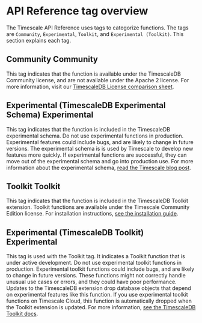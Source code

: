# API Reference tag overview
The Timescale API Reference uses tags to categorize functions. The tags are `Community`, `Experimental`, `Toolkit`, and `Experimental (Toolkit)`. This section explains each tag.

## Community <tag type="community">Community</tag>
This tag indicates that the function is available under the TimescaleDB Community license, and are not available under the Apache 2 license. For more information, visit our [TimescaleDB License comparison sheet][tsl-comparison].

## Experimental (TimescaleDB Experimental Schema) <tag type="experimental">Experimental</tag>
This tag indicates that the function is included in the TimescaleDB experimental schema. Do not use experimental functions in production. Experimental features could include bugs, and are likely to change in future versions. The experimental schema is is used by Timescale to develop new features more quickly. If experimental functions are successful, they can move out of the experimental schema and go into production use. For more information about the experimental schema, [read the Timescale blog post][experimental-blog].

## Toolkit <tag type="toolkit">Toolkit</tag>
This tag indicates that the function is included in the TimescaleDB Toolkit extension. Toolkit functions are available under the Timescale Community Edition license. For installation instructions, [see the installation guide][toolkit-install].

## Experimental (TimescaleDB Toolkit) <tag type="experimental-toolkit">Experimental</tag>
This tag is used with the Toolkit tag. It indicates a Toolkit function that is under active development. Do not use experimental toolkit functions in production. Experimental toolkit functions could include bugs, and are likely to change in future versions. These functions might not correctly handle unusual use cases or errors, and they could have poor performance. Updates to the TimescaleDB extension drop database objects that depend on experimental features like this function. If you use experimental toolkit functions on Timescale Cloud, this function is automatically dropped when the Toolkit extension is updated. For more information, [see the TimescaleDB Toolkit docs][toolkit-docs].

[tsl-comparison]: /timescaledb/:currentVersion/timescaledb-license-comparison/
[toolkit-install]: /timescaledb/:currentVersion/how-to-guides/install-timescaledb-toolkit/
[toolkit-docs]: https://github.com/timescale/timescaledb-toolkit/tree/main/docs#a-note-on-tags-
[experimental-blog]: https://blog.timescale.com/blog/move-fast-but-dont-break-things-introducing-the-experimental-schema-with-new-experimental-features-in-timescaledb-2-4/
